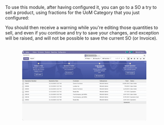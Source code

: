 To use this module, after having configured it, you can go to a SO a try to sell a product, using fractions for the UoM Category that you just configured:

You should then receive a warning while you're editing those quantities to sell, and even if you continue and try to save your changes, and exception will be raised, and will not be possible to save the current SO (or Invoice).

<div align="center" style="margin: 2rem;">
    <img src="../static/description/demo.gif" width="90%" style="border-radius: 5px">
</div>
